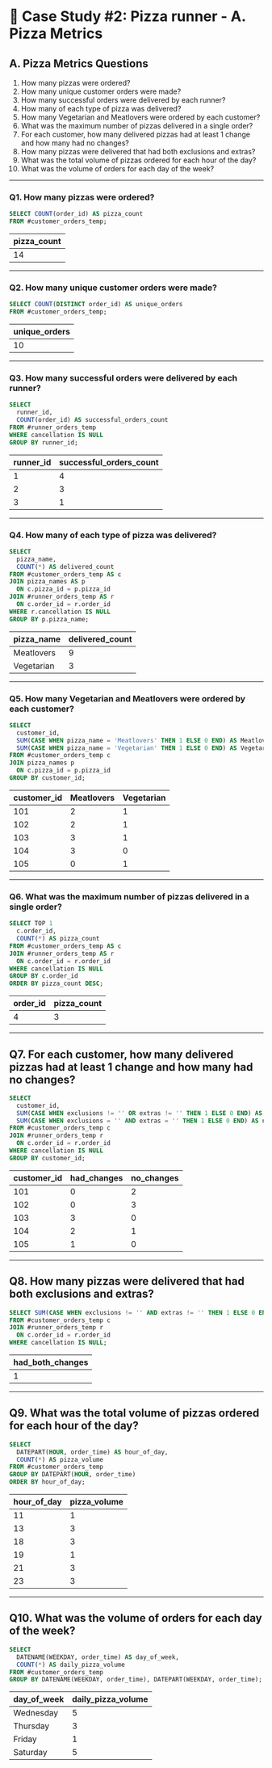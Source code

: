 # :pizza: Case Study #2: Pizza runner - A. Pizza Metrics

## A. Pizza Metrics Questions

1. How many pizzas were ordered?
2. How many unique customer orders were made?
3. How many successful orders were delivered by each runner?
4. How many of each type of pizza was delivered?
5. How many Vegetarian and Meatlovers were ordered by each customer?
6. What was the maximum number of pizzas delivered in a single order?
7. For each customer, how many delivered pizzas had at least 1 change and how many had no changes?
8. How many pizzas were delivered that had both exclusions and extras?
9. What was the total volume of pizzas ordered for each hour of the day?
10. What was the volume of orders for each day of the week?

***

### Q1. How many pizzas were ordered?

````sql
SELECT COUNT(order_id) AS pizza_count
FROM #customer_orders_temp;
````

| pizza_count |
| ----------- |
| 14          |

***

### Q2. How many unique customer orders were made?

````sql
SELECT COUNT(DISTINCT order_id) AS unique_orders
FROM #customer_orders_temp;
````

| unique_orders |
| ------------- | 
| 10            |

***

### Q3. How many successful orders were delivered by each runner?

````sql
SELECT 
  runner_id,
  COUNT(order_id) AS successful_orders_count
FROM #runner_orders_temp
WHERE cancellation IS NULL
GROUP BY runner_id;
````

| runner_id | successful_orders_count  |
| --------- | ------------------------ |
| 1         | 4                        |
| 2         | 3                        |
| 3         | 1                        |

***

### Q4. How many of each type of pizza was delivered?

````sql
SELECT 
  pizza_name,
  COUNT(*) AS delivered_count
FROM #customer_orders_temp AS c
JOIN pizza_names AS p 
  ON c.pizza_id = p.pizza_id
JOIN #runner_orders_temp AS r 
  ON c.order_id = r.order_id
WHERE r.cancellation IS NULL
GROUP BY p.pizza_name;
````

| pizza_name | delivered_count |
| ---------- | --------------- |
| Meatlovers | 9               |
| Vegetarian | 3               |

***

### Q5. How many Vegetarian and Meatlovers were ordered by each customer?

````sql
SELECT
  customer_id,
  SUM(CASE WHEN pizza_name = 'Meatlovers' THEN 1 ELSE 0 END) AS Meatlovers,
  SUM(CASE WHEN pizza_name = 'Vegetarian' THEN 1 ELSE 0 END) AS Vegetarian
FROM #customer_orders_temp c 
JOIN pizza_names p
  ON c.pizza_id = p.pizza_id
GROUP BY customer_id;
````

| customer_id | Meatlovers | Vegetarian  |
| ----------- | ---------- | ----------- |
| 101         | 2          | 1           |
| 102         | 2          | 1           |
| 103         | 3          | 1           |
| 104         | 3          | 0           |
| 105         | 0          | 1           |

***

### Q6. What was the maximum number of pizzas delivered in a single order?

````sql
SELECT TOP 1
  c.order_id,
  COUNT(*) AS pizza_count
FROM #customer_orders_temp AS c
JOIN #runner_orders_temp AS r 
  ON c.order_id = r.order_id
WHERE cancellation IS NULL
GROUP BY c.order_id
ORDER BY pizza_count DESC;
````

| order_id | pizza_count |
| -------- | ----------- |
| 4        | 3           |

***

## Q7. For each customer, how many delivered pizzas had at least 1 change and how many had no changes?

````sql
SELECT 
  customer_id,
  SUM(CASE WHEN exclusions != '' OR extras != '' THEN 1 ELSE 0 END) AS had_changes,
  SUM(CASE WHEN exclusions = '' AND extras = '' THEN 1 ELSE 0 END) AS no_changes
FROM #customer_orders_temp c
JOIN #runner_orders_temp r 
  ON c.order_id = r.order_id
WHERE cancellation IS NULL
GROUP BY customer_id;
````

| customer_id | had_changes | no_changes |
| ----------- | ----------- | ---------- |
| 101         | 0           | 2          |
| 102         | 0           | 3          |
| 103         | 3           | 0          |
| 104         | 2           | 1          |
| 105         | 1           | 0          |

***

## Q8. How many pizzas were delivered that had both exclusions and extras?

````sql
SELECT SUM(CASE WHEN exclusions != '' AND extras != '' THEN 1 ELSE 0 END) AS had_both_changes
FROM #customer_orders_temp c
JOIN #runner_orders_temp r 
  ON c.order_id = r.order_id
WHERE cancellation IS NULL;
````

| had_both_changes |
| ---------------- |
| 1                |

***

## Q9. What was the total volume of pizzas ordered for each hour of the day?

````sql
SELECT 
  DATEPART(HOUR, order_time) AS hour_of_day,
  COUNT(*) AS pizza_volume
FROM #customer_orders_temp
GROUP BY DATEPART(HOUR, order_time)
ORDER BY hour_of_day;
````

| hour_of_day | pizza_volume  |
| ----------- | ------------- |
| 11          | 1             |
| 13          | 3             |
| 18          | 3             |
| 19          | 1             |
| 21          | 3             |
| 23          | 3             |

***

## Q10. What was the volume of orders for each day of the week?

````sql
SELECT
  DATENAME(WEEKDAY, order_time) AS day_of_week,
  COUNT(*) AS daily_pizza_volume
FROM #customer_orders_temp
GROUP BY DATENAME(WEEKDAY, order_time), DATEPART(WEEKDAY, order_time);
````

| day_of_week | daily_pizza_volume |
|-------------|--------------------|
| Wednesday   | 5                  |
| Thursday    | 3                  |
| Friday      | 1                  |
| Saturday    | 5                  |
